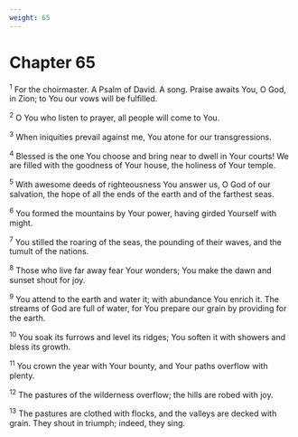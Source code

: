 ```yaml
---
weight: 65
---
```


# Chapter 65

<sup>1</sup> For the choirmaster. A Psalm of David. A song. Praise awaits You, O God, in Zion; to You our vows will be fulfilled. 

<sup>2</sup> O You who listen to prayer, all people will come to You. 

<sup>3</sup> When iniquities prevail against me, You atone for our transgressions. 

<sup>4</sup> Blessed is the one You choose and bring near to dwell in Your courts! We are filled with the goodness of Your house, the holiness of Your temple. 

<sup>5</sup> With awesome deeds of righteousness You answer us, O God of our salvation, the hope of all the ends of the earth and of the farthest seas. 

<sup>6</sup> You formed the mountains by Your power, having girded Yourself with might. 

<sup>7</sup> You stilled the roaring of the seas, the pounding of their waves, and the tumult of the nations. 

<sup>8</sup> Those who live far away fear Your wonders; You make the dawn and sunset shout for joy. 

<sup>9</sup> You attend to the earth and water it; with abundance You enrich it. The streams of God are full of water, for You prepare our grain by providing for the earth. 

<sup>10</sup> You soak its furrows and level its ridges; You soften it with showers and bless its growth. 

<sup>11</sup> You crown the year with Your bounty, and Your paths overflow with plenty. 

<sup>12</sup> The pastures of the wilderness overflow; the hills are robed with joy. 

<sup>13</sup> The pastures are clothed with flocks, and the valleys are decked with grain. They shout in triumph; indeed, they sing. 


